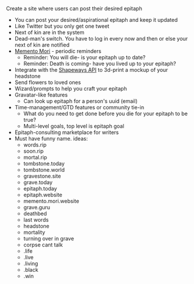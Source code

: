 Create a site where users can post their desired epitaph

* You can post your desired/aspirational epitaph and keep it updated
* Like Twitter but you only get one tweet
* Next of kin are in the system
* Dead-man's switch. You have to log in every now and then or else your next of kin are notified
* [Memento Mori](https://en.wikipedia.org/wiki/Memento_mori) - periodic reminders
  * Reminder: You will die- is your epitaph up to date?
  * Reminder: Death is coming- have you lived up to your epitaph?
* Integrate with the [Shapeways API](http://developers.shapeways.com/) to 3d-print a mockup of your headstone
* Send flowers to loved ones
* Wizard/prompts to help you craft your epitaph
* Gravatar-like features
  * Can look up epitaph for a person's uuid (email)
* Time-management/GTD features or community tie-in
  * What do you need to get done before you die for your epitaph to be true?
  * Multi-level goals, top level is epitaph goal
* Epitaph-consulting marketplace for writers
* Must have funny name. ideas:
  * words.rip
  * soon.rip
  * mortal.rip
  * tombstone.today
  * tombstone.world
  * gravestone.site
  * grave.today
  * epitaph.today
  * epitaph.website
  * memento.mori.website
  * grave.guru
  * deathbed
  * last words
  * headstone
  * mortality
  * turning over in grave
  * corpse cant talk
  * .life
  * .live
  * .living
  * .black
  * .win

